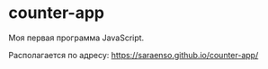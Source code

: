 # counter-app

Моя первая программа JavaScript.

Располагается по адресу: https://saraenso.github.io/counter-app/